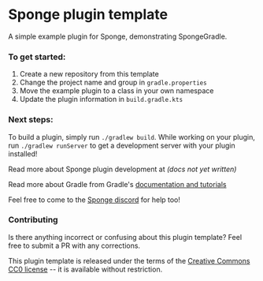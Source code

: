 # Sponge plugin template

A simple example plugin for Sponge, demonstrating SpongeGradle.

### To get started:

1. Create a new repository from this template
2. Change the project name and group in `gradle.properties`
3. Move the example plugin to a class in your own namespace
4. Update the plugin information in `build.gradle.kts`

### Next steps:

To build a plugin, simply run `./gradlew build`. While working on your plugin, 
run `./gradlew runServer` to get a development server with your plugin installed!

Read more about Sponge plugin development at *(docs not yet written)*

Read more about Gradle from Gradle's [documentation and tutorials](https://docs.gradle.org/current/userguide/getting_started.html)

Feel free to come to the [Sponge discord](https://discord.gg/sponge) for help too!

### Contributing

Is there anything incorrect or confusing about this plugin template? Feel free to
submit a PR with any corrections.

This plugin template is released under the terms of the [Creative Commons CC0 license](TEMPLATE_LICENSE) -- it is available without restriction.
